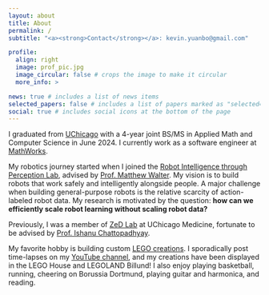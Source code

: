 ```yaml
---
layout: about
title: About
permalink: /
subtitle: "<a><strong>Contact</strong></a>: kevin.yuanbo@gmail.com"

profile:
  align: right
  image: prof_pic.jpg
  image_circular: false # crops the image to make it circular
  more_info: >

news: true # includes a list of news items
selected_papers: false # includes a list of papers marked as "selected={true}"
social: true # includes social icons at the bottom of the page
---
```


I graduated from [UChicago](https://www.uchicago.edu/) with a 4-year joint BS/MS in Applied Math and Computer Science in June 2024. I currently work as a software engineer at [MathWorks](https://www.mathworks.com/).

My robotics journey started when I joined the [Robot Intelligence through Perception Lab](https://ttic.edu/ripl/), advised by [Prof. Matthew Walter](https://home.ttic.edu/~mwalter/). My vision is to build robots that work safely and intelligently alongside people. A major challenge when building general-purpose robots is the relative scarcity of action-labeled robot data. My research is motivated by the question: **how can we efficiently scale robot learning without scaling robot data?**

Previously, I was a member of [ZeD Lab](https://zed.uchicago.edu/) at UChicago Medicine, fortunate to be advised by [Prof. Ishanu Chattopadhyay](https://scholars.uky.edu/en/persons/ishanu-chattopadhyay).

My favorite hobby is building custom [LEGO creations](/lego). I sporadically post time-lapses on my [YouTube channel](https://www.youtube.com/@kevthebuilder), and my creations have been displayed in the LEGO House and LEGOLAND Billund! I also enjoy playing basketball, running, cheering on Borussia Dortmund, playing guitar and harmonica, and reading.
